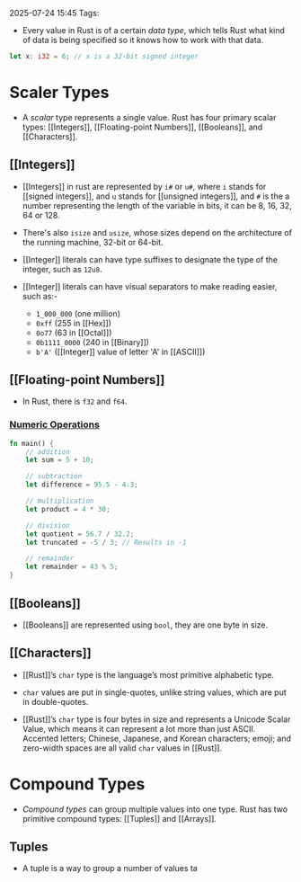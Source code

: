 2025-07-24 15:45
Tags: 

- Every value in Rust is of a certain _data type_, which tells Rust what kind of data is being specified so it knows how to work with that data.

```rust
let x: i32 = 6; // x is a 32-bit signed integer
```

# Scaler Types

- A _scalar_ type represents a single value. Rust has four primary scalar types: [[Integers]], [[Floating-point Numbers]], [[Booleans]], and [[Characters]].

## [[Integers]]

- [[Integers]] in rust are represented by `i#` or `u#`, where `i` stands for [[signed integers]], and `u` stands for [[unsigned integers]], and `#` is the a number representing the length of the variable in bits, it can be 8, 16, 32, 64 or 128.

- There's also `isize` and `usize`, whose sizes depend on the architecture of the running machine, 32-bit or 64-bit.

- [[Integer]] literals can have type suffixes to designate the type of the integer, such as `12u8`.

- [[Integer]] literals can have visual separators to make reading easier, such as:-
	- `1_000_000` (one million)
	- `0xff` (255 in [[Hex]])
	- `0o77` (63 in [[Octal]])
	- `0b1111_0000` (240 in [[Binary]])
	- `b'A'` ([[Integer]] value of letter 'A' in [[ASCII]])

## [[Floating-point Numbers]]

- In Rust, there is `f32` and `f64`.

### [Numeric Operations](https://doc.rust-lang.org/book/ch03-02-data-types.html#numeric-operations)

```rust
fn main() {
    // addition
    let sum = 5 + 10;

    // subtraction
    let difference = 95.5 - 4.3;

    // multiplication
    let product = 4 * 30;

    // division
    let quotient = 56.7 / 32.2;
    let truncated = -5 / 3; // Results in -1

    // remainder
    let remainder = 43 % 5;
}
```

## [[Booleans]]

- [[Booleans]] are represented using `bool`, they are one byte in size.

## [[Characters]]

- [[Rust]]’s `char` type is the language’s most primitive alphabetic type.

- `char` values are put in single-quotes, unlike string values, which are put in double-quotes.

- [[Rust]]’s `char` type is four bytes in size and represents a Unicode Scalar Value, which means it can represent a lot more than just ASCII. Accented letters; Chinese, Japanese, and Korean characters; emoji; and zero-width spaces are all valid `char` values in [[Rust]].


# Compound Types

- _Compound types_ can group multiple values into one type. Rust has two primitive compound types: [[Tuples]] and [[Arrays]].

## Tuples

- A tuple is a way to group a number of values ta